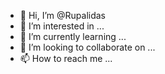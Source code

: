 - 👋 Hi, I’m @Rupalidas
- 👀 I’m interested in ...
- 🌱 I’m currently learning ...
- 💞️ I’m looking to collaborate on ...
- 📫 How to reach me ...

<!---
Rupalidas/Rupalidas is a ✨ special ✨ repository because its `README.md` (this file) appears on your GitHub profile.
You can click the Preview link to take a look at your changes.
--->
